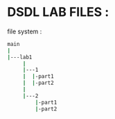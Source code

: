 # DSDL LAB FILES :

file system :

```bash
main
|
|---lab1
     |
     |---1
     |  |-part1
     |  |-part2
     |
     |---2
         |-part1
         |-part2
```

